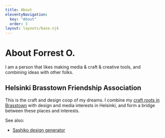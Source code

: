 ```yaml
---
title: About
eleventyNavigation:
  key: "About"
  order: 3
layout: layouts/base.njk
---
```


# About Forrest O.

I am a person that likes making media & craft & creative tools, and combining ideas with other folks.

## Helsinki Brasstown Friendship Association

This is the craft and design coop of my dreams. I combine my [craft roots in Brasstown](https://folkschool.org) with design and media interests in Helsinki, and form a bridge between these places and interests.

See also:
- [Sashiko design generator](/sashiko/)
